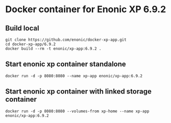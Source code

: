# Docker container for Enonic XP 6.9.2

## Build local

    git clone https://github.com/enonic/docker-xp-app.git
    cd docker-xp-app/6.9.2
    docker build --rm -t enonic/xp-app:6.9.2 .

## Start enonic xp container standalone

    docker run -d -p 8080:8080 --name xp-app enonic/xp-app:6.9.2

## Start enonic xp container with linked storage container

    docker run -d -p 8080:8080 --volumes-from xp-home --name xp-app enonic/xp-app:6.9.2
